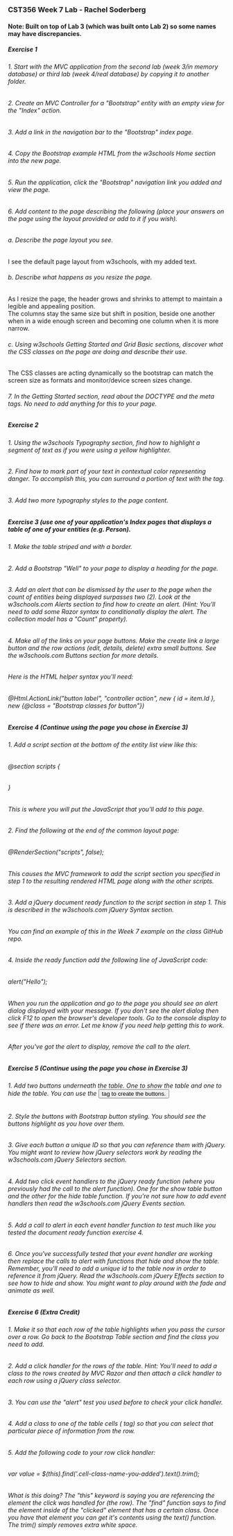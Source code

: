 ### CST356 Week 7 Lab - Rachel Soderberg
#### Note: Built on top of Lab 3 (which was built onto Lab 2) so some names may have discrepancies.  
  
##### Exercise 1 
###### 1. Start with the MVC application from the second lab (week 3/in memory database) or third lab (week 4/real database) by copying it to another folder.  
###### 2. Create an MVC Controller for a "Bootstrap" entity with an empty view for the "Index" action.  
###### 3. Add a link in the navigation bar to the "Bootstrap" index page.  
###### 4. Copy the Bootstrap example HTML from the w3schools Home section into the new page.  
###### 5. Run the application, click the "Bootstrap" navigation link you added and view the page.  
###### 6. Add content to the page describing the following (place your answers on the page using the layout provided or add to it if you wish).  
###### 		a. Describe the page layout you see.  
I see the default page layout from w3schools, with my added text.  
###### 		b. Describe what happens as you resize the page.  
As I resize the page, the header grows and shrinks to attempt to maintain a legible and appealing position.  
The columns stay the same size but shift in position, beside one another when in a wide enough screen and becoming one column when it is more narrow.  
###### 		c. Using w3schools Getting Started and Grid Basic sections, discover what the CSS classes on the page are doing and describe their use.  
The CSS classes are acting dynamically so the bootstrap can match the screen size as formats and monitor/device screen sizes change.  
###### 7. In the Getting Started section, read about the DOCTYPE and the meta tags. No need to add anything for this to your page.  
  
##### Exercise 2  
###### 1. Using the w3schools Typography section, find how to highlight a segment of text as if you were using a yellow highlighter.  
###### 2. Find how to mark part of your text in contextual color representing danger. To accomplish this, you can surround a portion of text with the <span> tag.  
###### 3. Add two more typography styles to the page content.  
  
##### Exercise 3 (use one of your application's Index pages that displays a table of one of your entities (e.g. Person).  
###### 1. Make the table striped and with a border.  
###### 2. Add a Bootstrap "Well" to your page to display a heading for the page.  
###### 3. Add an alert that can be dismissed by the user to the page when the count of entities being displayed surpasses two (2). Look at the w3schools.com Alerts section to find how to create an alert. (Hint: You'll need to add some Razor syntax to conditionally display the alert. The collection model has a "Count" property).  
###### 4. Make all of the links on your page buttons. Make the create link a large button and the row actions (edit, details, delete) extra small buttons. See the w3schools.com Buttons section for more details.  
###### 	  Here is the HTML helper syntax you'll need:
###### 		@Html.ActionLink("button label", "controller action", new { id = item.Id }, new {@class = "Bootstrap classes for button"})
  
##### Exercise 4 (Continue using the page you chose in Exercise 3)  
###### 1. Add a script section at the bottom of the entity list view like this:  
###### 		@section scripts {  
###### 			<script>  
###### 			</script>  
###### 		}  
###### 		This is where you will put the JavaScript that you'll add to this page.  
###### 2. Find the following at the end of the common layout page:  
###### 		@RenderSection("scripts", false);  
###### 		This causes the MVC framework to add the script section you specified in step 1 to the resulting rendered HTML page along with the other scripts.  
###### 3. Add a jQuery document ready function to the script section in step 1.  This is described in the w3schools.com jQuery Syntax section.  
###### 		You can find an example of this in the Week 7 example on the class GitHub repo.  
###### 4. Inside the ready function add the following line of JavaScript code:  
###### 		alert("Hello");  
###### 		When you run the application and go to the page you should see an alert dialog displayed with your message. If you don't see the alert dialog then click F12 to open the browser's developer tools. Go to the console display to see if there was an error. Let me know if you need help getting this to work.  
###### 		After you've got the alert to display, remove the call to the alert.  
  
##### Exercise 5 (Continue using the page you chose in Exercise 3)  
###### 1. Add two buttons underneath the table. One to show the table and one to hide the table. You can use the <button> tag to create the buttons.  
###### 2. Style the buttons with Bootstrap button styling. You should see the buttons highlight as you hove over them.  
###### 3. Give each button a unique ID so that you can reference them with jQuery. You might want to review how jQuery selectors work by reading the w3schools.com jQuery Selectors section.  
###### 4. Add two click event handlers to the jQuery ready function (where you previously had the call to the alert function). One for the show table button and the other for the hide table function. If you're not sure how to add event handlers then read the w3schools.com jQuery Events section.  
###### 5. Add a call to alert in each event handler function to test much like you tested the document ready function exercise 4.  
###### 6. Once you've successfully tested that your event handler are working then replace the calls to alert with functions that hide and show the table. Remember, you'll need to add a unique id to the table now in order to reference it from jQuery. Read the w3schools.com jQuery Effects section to see how to hide and show. You might want to play around with the fade and animate as well.  
  
##### Exercise 6 (Extra Credit)  
###### 1. Make it so that each row of the table highlights when you pass the cursor over a row. Go back to the Bootstrap Table section and find the class you need to add.  
###### 2. Add a click handler for the rows of the table. Hint: You'll need to add a class to the rows created by MVC Razor and then attach a click handler to each row using a jQuery class selector.  
###### 3. You can use the "alert" test you used before to check your click handler.  
###### 4. Add a class to one of the table cells (<td> tag) so that you can select that particular piece of information from the row.  
###### 5. Add the following code to your row click handler:  
###### 		var value = $(this).find('.cell-class-name-you-added').text().trim();  
###### 		What is this doing?  The "this" keyword is saying you are referencing the element the click was handled for (the row). The "find" function says to find the element inside of the "clicked" element that has a certain class. Once you have that element you can get it's contents using the text() function. The trim() simply removes extra white space.  